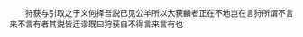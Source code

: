 <!-- { "loadSidebar": true } -->
　　狩获与引取之于义何择吾説已见公羊所以大获麟者正在不地岂在言狩所谓不言来不言有者其説皆迂谬既曰狩获自不得言来言有也








